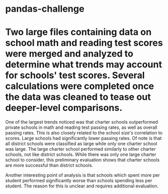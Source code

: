 # pandas-challenge

# Two large files containing data on school math and reading test scores were merged and analyzed to determine what trends may account for schools' test scores. Several calculations were completed once the data was cleaned to tease out deeper-level comparisons. 

One of the largest trends noticed was that charter schools outperformed private schools in math and reading test passing rates, as well as overall passing rates. This is also closely related to the school size's correlation to scores. Large schools had significantly lower passing rates. Of note is that all district schools were classified as large while only one charter school was large. The large charter school performed similarly to other charter schools, not like district schools. While there was only one large charter school to consider, this preliminary evaluation shows that charter schools are more successful than district schools.

Another interesting point of analysis is that schools which spent more per student performed significantly worse than schools spending less per student. The reason for this is unclear and requires additional evaluation. 
